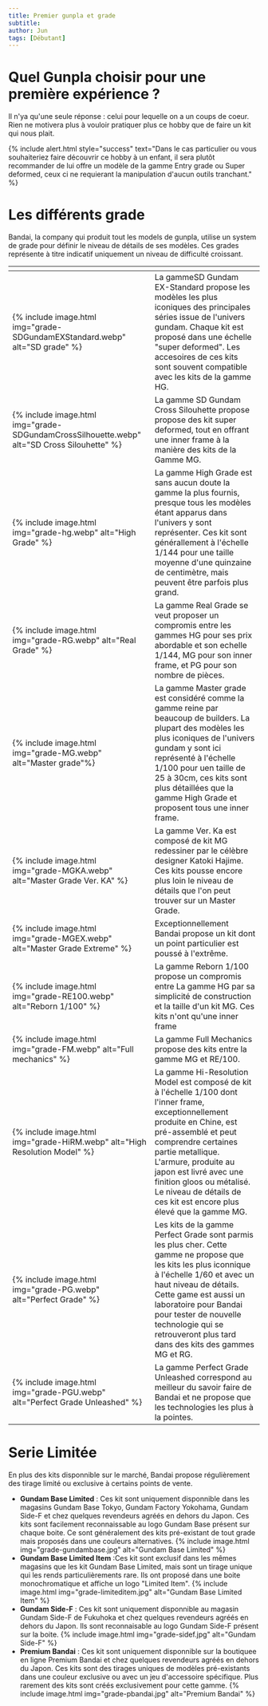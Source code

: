 ```yaml
---
title: Premier gunpla et grade
subtitle:
author: Jun
tags: [Débutant]
---
```


# Quel Gunpla choisir pour une première expérience ?

Il n'ya qu'une seule réponse : celui pour lequelle on a un coups de coeur. Rien ne motivera plus à vouloir pratiquer plus ce hobby que de faire un kit qui nous plait.

{% include alert.html style="success" text="Dans le cas particulier ou vous souhaiteriez faire découvrir ce hobby à un enfant, il sera plutôt recommander de lui offre un modèle de la gamme Entry grade ou Super deformed, ceux ci ne requierant la manipulation d'aucun outils tranchant." %}

# Les différents grade

Bandai, la company qui produit tout les models de gunpla, utilise un system de grade pour définir le niveau de détails de ses modèles. Ces grades représente à titre indicatif uniquement un niveau de difficulté croissant.

<table class="uk-table uk-table-divider">
    <thead>
        <tr>
            <th class=".uk-table-shrink"></th>
            <th></th>
        </tr>
    </thead>
    <tbody>
        <tr>
            <td>{% include image.html img="grade-SDGundamEXStandard.webp" alt="SD grade" %}
            </td>
            <td>
                La gammeSD Gundam EX-Standard propose les modèles les plus iconiques des principales séries issue de l'univers gundam. Chaque kit est proposé dans une échelle "super deformed". Les accesoires de ces kits sont souvent compatible avec les kits de la gamme HG.
            </td>
        </tr>
        <tr>
            <td>{% include image.html img="grade-SDGundamCrossSilhouette.webp" alt="SD Cross Silouhette" %}</td>
            <td>
                La gamme SD Gundam Cross Silouhette propose propose des kit super deformed, tout en offrant une inner frame à la manière des kits de la Gamme MG.
            </td>    
        </tr>
        <tr>
            <td>{% include image.html img="grade-hg.webp" alt="High Grade" %}</td>
            <td>
                La gamme High Grade est sans aucun doute la gamme la plus fournis, presque tous les modèles étant apparus dans l'univers y sont représenter. Ces kit sont générallement à l'échelle 1/144 pour une taille moyenne d'une quinzaine de centimètre, mais peuvent être parfois plus grand. 
            </td>
        </tr>
        <tr>
            <td>{% include image.html img="grade-RG.webp" alt="Real Grade" %}</td>
            <td>La gamme Real Grade se veut proposer un compromis entre les gammes HG pour ses prix abordable et son echelle 1/144, MG pour son inner frame, et PG pour son nombre de pièces.</td>
        </tr>
        <tr>
            <td>{% include image.html img="grade-MG.webp" alt="Master grade"%}</td>
            <td>
                La gamme Master grade est considéré comme la gamme reine par beaucoup de builders. La plupart des modèles les plus iconiques de l'univers gundam y sont ici représenté à l'échelle 1/100 pour uen taille de 25 à 30cm, ces kits sont plus détaillées que la gamme High Grade et proposent tous une inner frame.
            </td>
        </tr>
        <tr>
            <td>{% include image.html img="grade-MGKA.webp" alt="Master Grade Ver. KA" %}</td>
            <td>
                La gamme Ver. Ka est composé de kit MG redessiner par le célèbre designer Katoki Hajime. Ces kits pousse encore plus loin le niveau de détails que l'on peut trouver sur un Master Grade. 
            </td>
        </tr>
        <tr>
            <td>{% include image.html img="grade-MGEX.webp" alt="Master Grade Extreme" %}</td>
            <td>
                Exceptionnellement Bandai propose un kit dont un point particulier est poussé à l'extrême. 
            </td>
        </tr>
        <tr>
            <td>{% include image.html img="grade-RE100.webp" alt="Reborn 1/100" %}</td>
            <td>
                La gamme Reborn 1/100 propose un compromis entre La gamme HG par sa simplicité de construction et la taille d'un kit MG. Ces kits n'ont qu'une inner frame  
            </td>
        </tr>
        <tr>
            <td>{% include image.html img="grade-FM.webp" alt="Full mechanics" %}</td>
            <td>
                La gamme Full Mechanics propose des kits entre la gamme MG et RE/100.
            </td>
        </tr>
        <tr>
            <td>{% include image.html img="grade-HiRM.webp" alt="High Resolution Model" %}</td>
            <td>
                La gamme Hi-Resolution Model est composé de kit à l'échelle 1/100 dont l'inner frame, exceptionnellement produite en Chine, est pré-assemblé et peut comprendre certaines partie metallique. L'armure, produite au japon est livré avec une finition gloos ou métalisé. Le niveau de détails de ces kit est encore plus élevé que la gamme MG.
            </td>
        </tr>
        <tr>
            <td>{% include image.html img="grade-PG.webp" alt="Perfect Grade" %}</td>
            <td>
                Les kits de la gamme Perfect Grade sont parmis les plus cher. Cette gamme ne propose que les kits les plus iconnique à l'échelle 1/60 et avec un haut niveau de détails. Cette game est aussi un laboratoire pour Bandai pour tester de nouvelle technologie qui se retrouveront plus tard dans des kits des gammes MG et RG.
            </td>
        </tr>
        <tr>
            <td>{% include image.html img="grade-PGU.webp" alt="Perfect Grade Unleashed" %}</td>
            <td>
                La gamme Perfect Grade Unleashed correspond au meilleur du savoir faire de Bandai et ne propose que les technologies les plus à la pointes.
            </td>
        </tr>
    </tbody>
</table>

# Serie Limitée

En plus des kits disponnible sur le marché, Bandai propose régulièrement des tirage limité ou exclusive à certains points de vente.

- **Gundam Base Limited** : Ces kit sont uniquement disponnible dans les magasins Gundam Base Tokyo, Gundam Factory Yokohama, Gundam Side-F et chez quelques revendeurs agréés en dehors du Japon. Ces kits sont facilement reconnaissable au logo Gundam Base présent sur chaque boite. Ce sont généralement des kits pré-existant de tout grade mais proposés dans une couleurs alternatives.
  {% include image.html img="grade-gundambase.jpg" alt="Gundam Base Limited" %}
- **Gundam Base Limited Item** :Ces kit sont exclusif dans les mêmes magasins que les kit Gundam Base Limited, mais sont un tirage unique qui les rends particulièrements rare. Ils ont proposé dans une boite monochromatique et affiche un logo "Limited Item".
  {% include image.html img="grade-limiteditem.jpg" alt="Gundam Base Limited Item" %}
- **Gundam Side-F** : Ces kit sont uniquement disponnible au magasin Gundam Side-F de Fukuhoka et chez quelques revendeurs agréés en dehors du Japon. Ils sont reconnaisable au logo Gundam Side-F présent sur la boite.
  {% include image.html img="grade-sidef.jpg" alt="Gundam Side-F" %}
- **Premium Bandai** : Ces kit sont uniquement disponnible sur la boutiquee en ligne Premium Bandai et chez quelques revendeurs agréés en dehors du Japon. Ces kits sont des tirages uniques de modèles pré-existants dans une couleur exclusive ou avec un jeu d'accessoire spécifique. Plus rarement des kits sont créés exclusivement pour cette gamme.
  {% include image.html img="grade-pbandai.jpg" alt="Premium Bandai" %}
